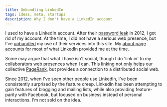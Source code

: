 ```yaml
---
title: Unbundling LinkedIn
tags: ideas, meta, startups
description: Why I don't have a LinkedIn account
---
```


I used to have a LinkedIn account. After their [password leak](https://en.wikipedia.org/wiki/2012_LinkedIn_hack) in 2012, I got rid of my account. At the time, I did not have a serious web presence, but I've [unbundled](https://en.wikipedia.org/wiki/Unbundling) my use of their services into this site. My [about page](/about.html) accounts for most of what LinkedIn provided me at the time.

Some may argue that what I have isn't social, though I do 'link in' to my collaborators web presences when I can. This linking not only helps our collective [PageRank](https://en.wikipedia.org/wiki/PageRank), but provides a connection to a distributed social web.

Since 2012, when I've seen other people use LinkedIn, I've been consistently surprised by the feature creep. LinkedIn has been attempting to gain features of blogging and mailing lists, while also providing feature-parity with Facebook, but focused on business instead of personal interactions. I'm not sold on the idea.
